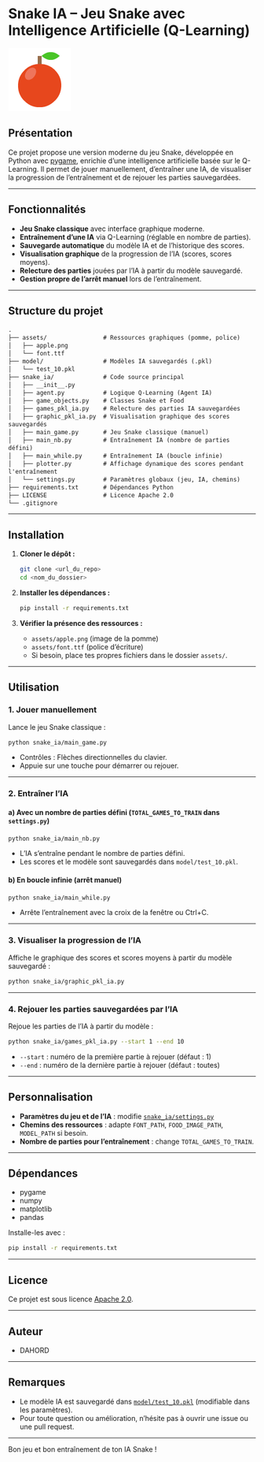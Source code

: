 # Snake IA – Jeu Snake avec Intelligence Artificielle (Q-Learning)

![Aperçu du jeu](assets/apple.png)

## Présentation

Ce projet propose une version moderne du jeu Snake, développée en Python avec [pygame](https://www.pygame.org/), enrichie d’une intelligence artificielle basée sur le Q-Learning. Il permet de jouer manuellement, d’entraîner une IA, de visualiser la progression de l’entraînement et de rejouer les parties sauvegardées.

---

## Fonctionnalités

- **Jeu Snake classique** avec interface graphique moderne.
- **Entraînement d’une IA** via Q-Learning (réglable en nombre de parties).
- **Sauvegarde automatique** du modèle IA et de l’historique des scores.
- **Visualisation graphique** de la progression de l’IA (scores, scores moyens).
- **Relecture des parties** jouées par l’IA à partir du modèle sauvegardé.
- **Gestion propre de l’arrêt manuel** lors de l’entraînement.

---

## Structure du projet

```
.
├── assets/                # Ressources graphiques (pomme, police)
│   ├── apple.png
│   └── font.ttf
├── model/                 # Modèles IA sauvegardés (.pkl)
│   └── test_10.pkl
├── snake_ia/              # Code source principal
│   ├── __init__.py
│   ├── agent.py           # Logique Q-Learning (Agent IA)
│   ├── game_objects.py    # Classes Snake et Food
│   ├── games_pkl_ia.py    # Relecture des parties IA sauvegardées
│   ├── graphic_pkl_ia.py  # Visualisation graphique des scores sauvegardés
│   ├── main_game.py       # Jeu Snake classique (manuel)
│   ├── main_nb.py         # Entraînement IA (nombre de parties défini)
│   ├── main_while.py      # Entraînement IA (boucle infinie)
│   ├── plotter.py         # Affichage dynamique des scores pendant l'entraînement
│   └── settings.py        # Paramètres globaux (jeu, IA, chemins)
├── requirements.txt       # Dépendances Python
├── LICENSE                # Licence Apache 2.0
└── .gitignore
```

---

## Installation

1. **Cloner le dépôt :**
   ```sh
   git clone <url_du_repo>
   cd <nom_du_dossier>
   ```

2. **Installer les dépendances :**
   ```sh
   pip install -r requirements.txt
   ```

3. **Vérifier la présence des ressources :**
   - `assets/apple.png` (image de la pomme)
   - `assets/font.ttf` (police d’écriture)
   - Si besoin, place tes propres fichiers dans le dossier `assets/`.

---

## Utilisation

### 1. Jouer manuellement

Lance le jeu Snake classique :
```sh
python snake_ia/main_game.py
```
- Contrôles : Flèches directionnelles du clavier.
- Appuie sur une touche pour démarrer ou rejouer.

---

### 2. Entraîner l’IA

#### a) Avec un nombre de parties défini (`TOTAL_GAMES_TO_TRAIN` dans `settings.py`)
```sh
python snake_ia/main_nb.py
```
- L’IA s’entraîne pendant le nombre de parties défini.
- Les scores et le modèle sont sauvegardés dans `model/test_10.pkl`.

#### b) En boucle infinie (arrêt manuel)
```sh
python snake_ia/main_while.py
```
- Arrête l’entraînement avec la croix de la fenêtre ou Ctrl+C.

---

### 3. Visualiser la progression de l’IA

Affiche le graphique des scores et scores moyens à partir du modèle sauvegardé :
```sh
python snake_ia/graphic_pkl_ia.py
```

---

### 4. Rejouer les parties sauvegardées par l’IA

Rejoue les parties de l’IA à partir du modèle :
```sh
python snake_ia/games_pkl_ia.py --start 1 --end 10
```
- `--start` : numéro de la première partie à rejouer (défaut : 1)
- `--end` : numéro de la dernière partie à rejouer (défaut : toutes)

---

## Personnalisation

- **Paramètres du jeu et de l’IA** : modifie [`snake_ia/settings.py`](snake_ia/settings.py)
- **Chemins des ressources** : adapte `FONT_PATH`, `FOOD_IMAGE_PATH`, `MODEL_PATH` si besoin.
- **Nombre de parties pour l’entraînement** : change `TOTAL_GAMES_TO_TRAIN`.

---

## Dépendances

- pygame
- numpy
- matplotlib
- pandas

Installe-les avec :
```sh
pip install -r requirements.txt
```

---

## Licence

Ce projet est sous licence [Apache 2.0](LICENSE).

---

## Auteur

- DAHORD

---

## Remarques

- Le modèle IA est sauvegardé dans [`model/test_10.pkl`](model/test_10.pkl) (modifiable dans les paramètres).
- Pour toute question ou amélioration, n’hésite pas à ouvrir une issue ou une pull request.

---

Bon jeu et bon entraînement de ton IA Snake !